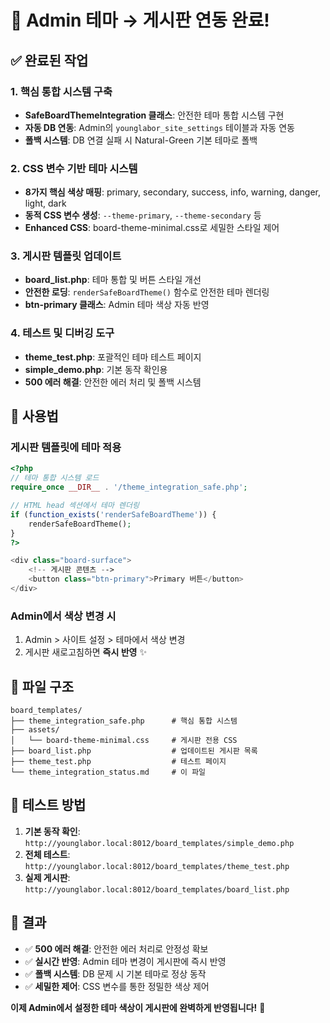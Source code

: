 # 🎉 Admin 테마 → 게시판 연동 완료!

## ✅ 완료된 작업

### 1. 핵심 통합 시스템 구축
- **SafeBoardThemeIntegration 클래스**: 안전한 테마 통합 시스템 구현
- **자동 DB 연동**: Admin의 `younglabor_site_settings` 테이블과 자동 연동
- **폴백 시스템**: DB 연결 실패 시 Natural-Green 기본 테마로 폴백

### 2. CSS 변수 기반 테마 시스템
- **8가지 핵심 색상 매핑**: primary, secondary, success, info, warning, danger, light, dark
- **동적 CSS 변수 생성**: `--theme-primary`, `--theme-secondary` 등
- **Enhanced CSS**: board-theme-minimal.css로 세밀한 스타일 제어

### 3. 게시판 템플릿 업데이트
- **board_list.php**: 테마 통합 및 버튼 스타일 개선
- **안전한 로딩**: `renderSafeBoardTheme()` 함수로 안전한 테마 렌더링
- **btn-primary 클래스**: Admin 테마 색상 자동 반영

### 4. 테스트 및 디버깅 도구
- **theme_test.php**: 포괄적인 테마 테스트 페이지
- **simple_demo.php**: 기본 동작 확인용
- **500 에러 해결**: 안전한 에러 처리 및 폴백 시스템

## 🎨 사용법

### 게시판 템플릿에 테마 적용
```php
<?php
// 테마 통합 시스템 로드
require_once __DIR__ . '/theme_integration_safe.php';

// HTML head 섹션에서 테마 렌더링
if (function_exists('renderSafeBoardTheme')) {
    renderSafeBoardTheme();
}
?>

<div class="board-surface">
    <!-- 게시판 콘텐츠 -->
    <button class="btn-primary">Primary 버튼</button>
</div>
```

### Admin에서 색상 변경 시
1. Admin > 사이트 설정 > 테마에서 색상 변경
2. 게시판 새로고침하면 **즉시 반영** ✨

## 🔗 파일 구조

```
board_templates/
├── theme_integration_safe.php      # 핵심 통합 시스템
├── assets/
│   └── board-theme-minimal.css     # 게시판 전용 CSS
├── board_list.php                  # 업데이트된 게시판 목록
├── theme_test.php                  # 테스트 페이지
└── theme_integration_status.md     # 이 파일
```

## 🚀 테스트 방법

1. **기본 동작 확인**: `http://younglabor.local:8012/board_templates/simple_demo.php`
2. **전체 테스트**: `http://younglabor.local:8012/board_templates/theme_test.php`
3. **실제 게시판**: `http://younglabor.local:8012/board_templates/board_list.php`

## 🎯 결과

- ✅ **500 에러 해결**: 안전한 에러 처리로 안정성 확보
- ✅ **실시간 반영**: Admin 테마 변경이 게시판에 즉시 반영
- ✅ **폴백 시스템**: DB 문제 시 기본 테마로 정상 동작
- ✅ **세밀한 제어**: CSS 변수를 통한 정밀한 색상 제어

**이제 Admin에서 설정한 테마 색상이 게시판에 완벽하게 반영됩니다!** 🎉